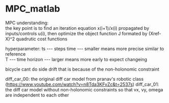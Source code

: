 # MPC_matlab
MPC understanding:<br />
the key point is to find an iteration equation x(i+1)/x(i) propagated by inputs/controls u(i), then optimize the object function J formated by (Xref-X)^2 quadrutic cost functions

hyperparameter: ts --- steps time    --- smaller means more precise similar to reference<br />
                T  --- time horizon  --- larger means more early to expect changeing

bicycle cant do side drift that is because of the non-holonomic constraint<br />

diff_car_00: the original diff car model from pranav's robotic class (https://www.youtube.com/watch?v=n8Tda3KFvZc&t=2537s)
diff_car_01: the diff car model without non-holonomic constraints so that vx, vy, omega are independent to each other
